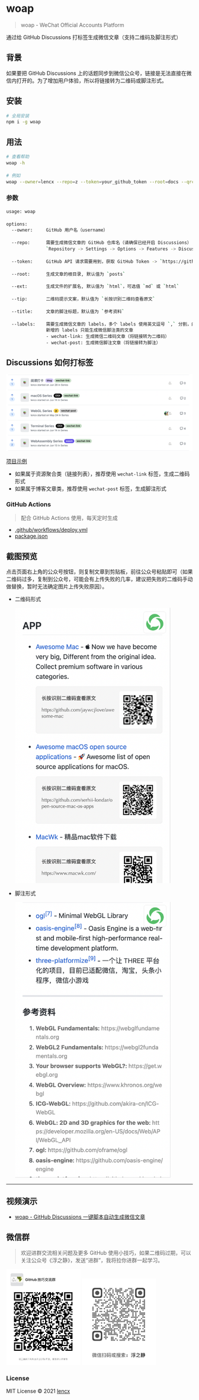# woap

> woap - WeChat Official Accounts Platform

通过给 GitHub Discussions 打标签生成微信文章（支持二维码及脚注形式）

## 背景

如果要把 GitHub Discussions 上的话题同步到微信公众号，链接是无法直接在微信内打开的。为了增加用户体验，所以将链接转为二维码或脚注形式。

## 安装

```bash
# 全局安装
npm i -g woap
```

## 用法

```bash
# 查看帮助
woap -h

# 例如
woap --owner=lencx --repo=z --token=your_github_token --root=docs --qrcode-tip=识别二维码
```

### 参数

```bash
usage: woap

options:
  --owner:     GitHub 用户名（username）

  --repo:      需要生成微信文章的 GitHub 仓库名（请确保已经开启 Discussions）
               `Repository -> Settings -> Options -> Features -> Discussions`

  --token:     GitHub API 请求需要用到，获取 GitHub Token -> `https://github.com/settings/tokens/new`

  --root:      生成文章的根目录, 默认值为 `posts`

  --ext:       生成文件的扩展名, 默认值为 `html`，可选值 `md` 或 `html`

  --tip:       二维码提示文案，默认值为 `长按识别二维码查看原文`

  --title:     文章的脚注标题，默认值为 `参考资料`

  --labels:    需要生成微信文章的 labels，多个 labels 使用英文逗号 `,` 分割，内置 `wechat-link,wechat-post`
               新增的 labels 只能生成微信脚注类的文章
               - wechat-link: 生成微信二维码文章（将链接转为二维码）
               - wechat-post: 生成微信脚注文章（将链接转为脚注）
```

## Discussions 如何打标签

![discussions](./assets/discussions.png)

[项目示例](https://github.com/lencx/z/discussions)

- 如果属于资源聚合类（链接列表），推荐使用 `wechat-link` 标签，生成二维码形式
- 如果属于博客文章类，推荐使用 `wechat-post` 标签，生成脚注形式

### GitHub Actions

> 配合 GitHub Actions 使用，每天定时生成

- [.github/workflows/deploy.yml](https://github.com/lencx/z/blob/main/.github/workflows/deploy.yml#L22)
- [package.json](https://github.com/lencx/z/blob/main/package.json#L14)

## 截图预览

点击页面右上角的公众号按钮，则复制文章到剪贴板，前往公众号粘贴即可（如果二维码过多，复制到公众号，可能会有上传失败的几率，建议把失败的二维码手动做替换，暂时无法确定图片上传失败原因）。

- 二维码形式

  <img width="420" src="./assets/qrcode.png" alt="二维码形式" />

- 脚注形式

  <img width="420" src="./assets/footnotes.png" alt="脚注形式" />

---

## 视频演示

- [woap - GitHub Discussions 一键脚本自动生成微信文章](https://www.bilibili.com/video/BV1Ab4y1r7uE?share_source=copy_web)

## 微信群

> 欢迎进群交流相关问题及更多 GitHub 使用小技巧，如果二维码过期，可以关注公众号《浮之静》，发送“进群”，我将拉你进群一起学习。

<img width="200" src="./assets/qun.jpg" alt="微信群" /> <img width="200" src="./assets/fzj-qrcode.png" alt="公众号：浮之静" />

### License

MIT License © 2021 [lencx](https://github.com/lencx)